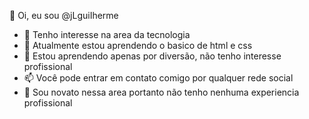 👋 Oi, eu sou @jLguiIherme
- 👀 Tenho interesse na area da tecnologia  
- 🌱 Atualmente estou aprendendo o basico de html e css
- 💞️ Estou aprendendo apenas por diversão, não tenho interesse profissional
- 📫 Você pode entrar em contato comigo por qualquer rede social
- 🐤 Sou novato nessa area portanto não tenho nenhuma experiencia profissional


